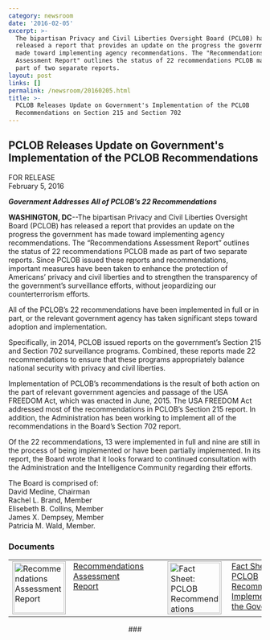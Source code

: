 ```yaml
---
category: newsroom
date: '2016-02-05'
excerpt: >-
  The bipartisan Privacy and Civil Liberties Oversight Board (PCLOB) has
  released a report that provides an update on the progress the government has
  made toward implementing agency recommendations. The "Recommendations
  Assessment Report" outlines the status of 22 recommendations PCLOB made as
  part of two separate reports.
layout: post
links: []
permalink: /newsroom/20160205.html
title: >-
  PCLOB Releases Update on Government's Implementation of the PCLOB
  Recommendations on Section 215 and Section 702
---
```

## PCLOB Releases Update on Government's Implementation of the PCLOB Recommendations

FOR RELEASE  
February 5, 2016

**_Government Addresses All of PCLOB’s 22 Recommendations_**

**WASHINGTON, DC**--The bipartisan Privacy and Civil Liberties Oversight Board (PCLOB) has released a report that provides an update on the progress the government has made toward implementing agency recommendations. The “Recommendations Assessment Report” outlines the status of 22 recommendations PCLOB made as part of two separate reports. Since PCLOB issued these reports and recommendations, important measures have been taken to enhance the protection of Americans’ privacy and civil liberties and to strengthen the transparency of the government’s surveillance efforts, without jeopardizing our counterterrorism efforts.

All of the PCLOB’s 22 recommendations have been implemented in full or in part, or the relevant government agency has taken significant steps toward adoption and implementation.

Specifically, in 2014, PCLOB issued reports on the government’s Section 215 and Section 702 surveillance programs. Combined, these reports made 22 recommendations to ensure that these programs appropriately balance national security with privacy and civil liberties.

Implementation of PCLOB’s recommendations is the result of both action on the part of relevant government agencies and passage of the USA FREEDOM Act, which was enacted in June, 2015\. The USA FREEDOM Act addressed most of the recommendations in PCLOB’s Section 215 report. In addition, the Administration has been working to implement all of the recommendations in the Board’s Section 702 report.

Of the 22 recommendations, 13 were implemented in full and nine are still in the process of being implemented or have been partially implemented. In its report, the Board wrote that it looks forward to continued consultation with the Administration and the Intelligence Community regarding their efforts.

The Board is comprised of:  
David Medine, Chairman  
Rachel L. Brand, Member  
Elisebeth B. Collins, Member  
James X. Dempsey, Member  
Patricia M. Wald, Member.  

### Documents

<table>

<tbody>

<tr>

<td><a href="{{site.baseurl}}/library/Recommendations_Assessment_Report_20160205.pdf"><img style="width: 100px; padding: 2px; margin-right: 4px; border:  1px solid #AAA;" src="{{site.baseurl}}/assets/img/coversheets/recommendations-assessment-report-20160205.png" alt="Recommendations Assessment Report"></a></td>

<td style="width: 150px; text-align: left; vertical-align: top; padding-left: 3px; top; padding-right:  40px;"><a href="{{site.baseurl}}/library/Recommendations_Assessment_Report_20160205.pdf">Recommendations Assessment Report</a></td>

<td><a href="{{site.baseurl}}/library/Recommendations_Assessment_FactSheet_20160205.pdf"><img style="width: 100px; padding: 2px; margin-right: 4px; padding-left: 3px; border:  1px solid #AAA;" src="{{site.baseurl}}/assets/img/coversheets/recommendations-assessment-factsheet-20160205.png" alt="Fact Sheet: PCLOB Recommendations Implemented by the Government"></a></td>

<td style="width: 150px; text-align: left; vertical-align: top;"><a href="{{site.baseurl}}/library/Recommendations_Assessment_FactSheet_20160205.pdf">Fact Sheet: PCLOB Recommendations Implemented by the Government</a></td>

</tr>

</tbody>

</table>

<center>###</center>
